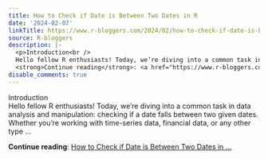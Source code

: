 ```yaml
---
title: How to Check if Date is Between Two Dates in R
date: '2024-02-07'
linkTitle: https://www.r-bloggers.com/2024/02/how-to-check-if-date-is-between-two-dates-in-r/
source: R-bloggers
description: |-
  <p>Introduction<br />
  Hello fellow R enthusiasts! Today, we’re diving into a common task in data analysis and manipulation: checking if a date falls between two given dates. Whether you’re working with time-series data, financial data, or any other type ...</p>
  <strong>Continue reading</strong>: <a href="https://www.r-bloggers.com/2024/02/how-to-check-if-date-is-between-two-dates-in-r/">How to Check if Date is Between Two Dates in ...
disable_comments: true
---
```

<p>Introduction<br />
Hello fellow R enthusiasts! Today, we’re diving into a common task in data analysis and manipulation: checking if a date falls between two given dates. Whether you’re working with time-series data, financial data, or any other type ...</p>
<strong>Continue reading</strong>: <a href="https://www.r-bloggers.com/2024/02/how-to-check-if-date-is-between-two-dates-in-r/">How to Check if Date is Between Two Dates in ...